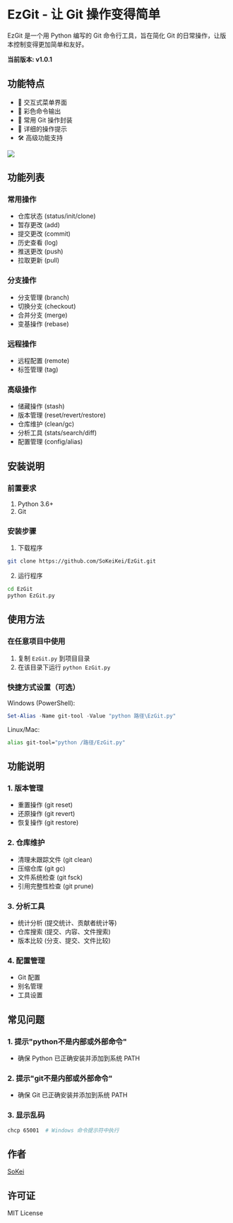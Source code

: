 # EzGit - 让 Git 操作变得简单

EzGit 是一个用 Python 编写的 Git 命令行工具，旨在简化 Git 的日常操作，让版本控制变得更加简单和友好。

**当前版本: v1.0.1**

## 功能特点

- 🌟 交互式菜单界面
- 🎨 彩色命令输出
- 🔧 常用 Git 操作封装
- 📝 详细的操作提示
- 🛠️ 高级功能支持


![](https://fastly.jsdelivr.net/gh/bucketio/img2@main/2025/03/09/1741534301783-9cb8ca91-d9fc-4765-ace4-245dbdbe5b61.png)


## 功能列表

### 常用操作
- 仓库状态 (status/init/clone)
- 暂存更改 (add)
- 提交更改 (commit)
- 历史查看 (log)
- 推送更改 (push)
- 拉取更新 (pull)

### 分支操作
- 分支管理 (branch)
- 切换分支 (checkout)
- 合并分支 (merge)
- 变基操作 (rebase)

### 远程操作
- 远程配置 (remote)
- 标签管理 (tag)

### 高级操作
- 储藏操作 (stash)
- 版本管理 (reset/revert/restore)
- 仓库维护 (clean/gc)
- 分析工具 (stats/search/diff)
- 配置管理 (config/alias)

## 安装说明

### 前置要求

1. Python 3.6+
2. Git

### 安装步骤

1. 下载程序
```bash
git clone https://github.com/SoKeiKei/EzGit.git
```

2. 运行程序
```bash
cd EzGit
python EzGit.py
```

## 使用方法

### 在任意项目中使用

1. 复制 `EzGit.py` 到项目目录
2. 在该目录下运行 `python EzGit.py`

### 快捷方式设置（可选）

Windows (PowerShell):
```powershell
Set-Alias -Name git-tool -Value "python 路径\EzGit.py"
```

Linux/Mac:
```bash
alias git-tool="python /路径/EzGit.py"
```

## 功能说明

### 1. 版本管理
- 重置操作 (git reset)
- 还原操作 (git revert)
- 恢复操作 (git restore)

### 2. 仓库维护
- 清理未跟踪文件 (git clean)
- 压缩仓库 (git gc)
- 文件系统检查 (git fsck)
- 引用完整性检查 (git prune)

### 3. 分析工具
- 统计分析 (提交统计、贡献者统计等)
- 仓库搜索 (提交、内容、文件搜索)
- 版本比较 (分支、提交、文件比较)

### 4. 配置管理
- Git 配置
- 别名管理
- 工具设置

## 常见问题

### 1. 提示"python不是内部或外部命令"
- 确保 Python 已正确安装并添加到系统 PATH

### 2. 提示"git不是内部或外部命令"
- 确保 Git 已正确安装并添加到系统 PATH

### 3. 显示乱码
```bash
chcp 65001  # Windows 命令提示符中执行
```

## 作者

[SoKei](https://github.com/SoKeiKei)

## 许可证

MIT License
